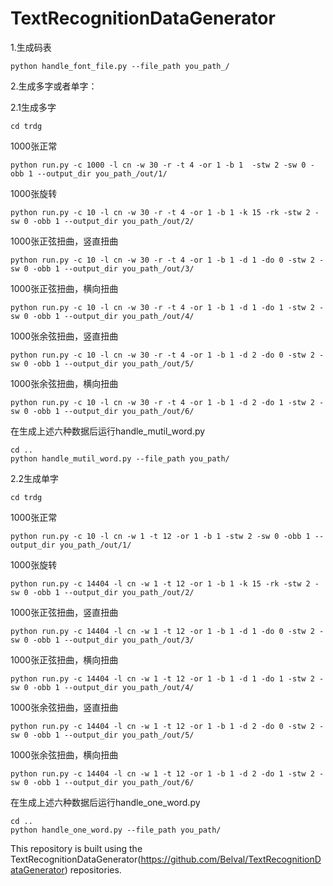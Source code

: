# TextRecognitionDataGenerator
1.生成码表
  ```
  python handle_font_file.py --file_path you_path_/
  ```

2.生成多字或者单字：

2.1生成多字
  ```
  cd trdg
  ```
  1000张正常
  ```
  python run.py -c 1000 -l cn -w 30 -r -t 4 -or 1 -b 1  -stw 2 -sw 0 -obb 1 --output_dir you_path_/out/1/
  ```

  1000张旋转  
  ```
  python run.py -c 10 -l cn -w 30 -r -t 4 -or 1 -b 1 -k 15 -rk -stw 2 -sw 0 -obb 1 --output_dir you_path_/out/2/
  ```

  1000张正弦扭曲，竖直扭曲
  ```
  python run.py -c 10 -l cn -w 30 -r -t 4 -or 1 -b 1 -d 1 -do 0 -stw 2 -sw 0 -obb 1 --output_dir you_path_/out/3/
  ```

  1000张正弦扭曲，横向扭曲
  ```
  python run.py -c 10 -l cn -w 30 -r -t 4 -or 1 -b 1 -d 1 -do 1 -stw 2 -sw 0 -obb 1 --output_dir you_path_/out/4/
  ```

  1000张余弦扭曲，竖直扭曲
  ```
  python run.py -c 10 -l cn -w 30 -r -t 4 -or 1 -b 1 -d 2 -do 0 -stw 2 -sw 0 -obb 1 --output_dir you_path_/out/5/
  ```

  1000张余弦扭曲，横向扭曲
  ```
  python run.py -c 10 -l cn -w 30 -r -t 4 -or 1 -b 1 -d 2 -do 1 -stw 2 -sw 0 -obb 1 --output_dir you_path_/out/6/
  ```
  
  在生成上述六种数据后运行handle_mutil_word.py
  ```
  cd ..
  python handle_mutil_word.py --file_path you_path/
  ```
  
2.2生成单字
  ```
  cd trdg
  ```
  
  1000张正常
  ```
  python run.py -c 10 -l cn -w 1 -t 12 -or 1 -b 1 -stw 2 -sw 0 -obb 1 --output_dir you_path_/out/1/
  ```

  1000张旋转  
  ```
  python run.py -c 14404 -l cn -w 1 -t 12 -or 1 -b 1 -k 15 -rk -stw 2 -sw 0 -obb 1 --output_dir you_path_/out/2/
  ```

  1000张正弦扭曲，竖直扭曲
  ```
  python run.py -c 14404 -l cn -w 1 -t 12 -or 1 -b 1 -d 1 -do 0 -stw 2 -sw 0 -obb 1 --output_dir you_path_/out/3/
  ```

  1000张正弦扭曲，横向扭曲
  ```
  python run.py -c 14404 -l cn -w 1 -t 12 -or 1 -b 1 -d 1 -do 1 -stw 2 -sw 0 -obb 1 --output_dir you_path_/out/4/
  ```

  1000张余弦扭曲，竖直扭曲
  ```
  python run.py -c 14404 -l cn -w 1 -t 12 -or 1 -b 1 -d 2 -do 0 -stw 2 -sw 0 -obb 1 --output_dir you_path_/out/5/
  ```

  1000张余弦扭曲，横向扭曲
  ```
  python run.py -c 14404 -l cn -w 1 -t 12 -or 1 -b 1 -d 2 -do 1 -stw 2 -sw 0 -obb 1 --output_dir you_path_/out/6/
  ```
  
  在生成上述六种数据后运行handle_one_word.py
  ```
  cd ..
  python handle_one_word.py --file_path you_path/
  ```




This repository is built using the TextRecognitionDataGenerator(https://github.com/Belval/TextRecognitionDataGenerator)  repositories.



